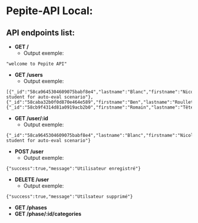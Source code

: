# Pepite-API Local:

## API endpoints list:
* **GET /**
    * Output exemple:
```
"welcome to Pepite API"
```
* **GET /users**
    * Output exemple:
```
[{"_id":"58ca9645304609075babf8e4","lastname":"Blanc","firstname":"Nicolas","_comment":"virgin student for auto-eval scenario"},{"_id":"58caba32b0f0d870e464e589","firstname":"Ben","lastname":"Roullet","__v":0},{"_id":"58cb9f4314d81a0919acb2b0","firstname":"Romain","lastname":"Tête","__v":0}]
```
* **GET /user/:id**
    * Output exemple:
```
{"_id":"58ca9645304609075babf8e4","lastname":"Blanc","firstname":"Nicolas","_comment":"virgin student for auto-eval scenario"}
```
* **POST /user**
    * Output exemple:
```
{"success":true,"message":"Utilisateur enregistré"}
```
* **DELETE /user**
    * Output exemple:
```
{"success":true,"message":"Utilsateur supprimé"}
```
* **GET /phases**
* **GET /phase/:id/categories**

